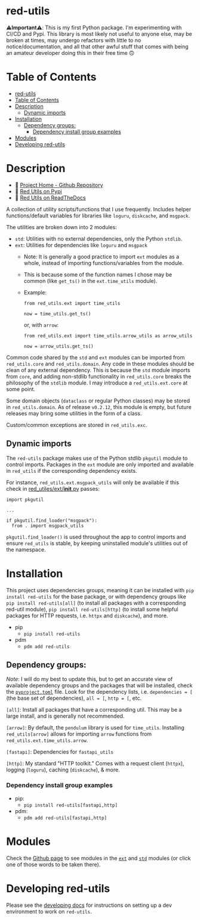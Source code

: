 # red-utils

⚠️**Important**⚠️: This is my first Python package. I'm experimenting with CI/CD and Pypi. This library is most likely not useful to anyone else, may be broken at times, may undergo refactors with little to no notice/documentation, and all that other awful stuff that comes with being an amateur developer doing this in their free time 🙃

# Table of Contents

- [red-utils](#red-utils)
- [Table of Contents](#table-of-contents)
- [Description](#description)
  - [Dynamic imports](#dynamic-imports)
- [Installation](#installation)
  - [Dependency groups:](#dependency-groups)
    - [Dependency install group examples](#dependency-install-group-examples)
- [Modules](#modules)
- [Developing red-utils](#developing-red-utils)

# Description

- 🔗 [Project Home - Github Repository](https://github.com/redjax/red-utils)
- 🔗 [Red Utils on Pypi](https://pypi.org/project/red_utils/)
- 🔗 [Red Utils on ReadTheDocs](https://red-utils.readthedocs.io/en/latest/)


A collection of utility scripts/functions that I use frequently. Includes helper functions/default variables for libraries like `loguru`, `diskcache`, and `msgpack`.

The utilities are broken down into 2 modules:

- `std`: Utilities with no external dependencies, only the Python `stdlib`.
- `ext`: Utilities for dependencies like `loguru` and `msgpack`
  - Note: It is generally a good practice to import `ext` modules as a whole, instead of importing functions/variables from the module.
  - This is because some of the function names I chose may be common (like `get_ts()` in the `ext.time_utils` module).
  - Example:
    ```
    from red_utils.ext import time_utils

    now = time_utils.get_ts()
    ```

    or, with `arrow`:
    ```
    from red_utils.ext import time_utils.arrow_utils as arrow_utils

    now = arrow_utils.get_ts()
    ```
     
Common code shared by the `std` and `ext` modules can be imported from `red_utils.core` and `red_utils.domain`. Any code in these modules should be clean of any external dependency. This is because the `std` module imports from `core`, and adding non-stdlib functionality in `red_utils.core` breaks the philosophy of the `stdlib` module. I may introduce a `red_utils.ext.core` at some point.

Some domain objects (`dataclass` or regular Python classes) may be stored in `red_utils.domain`. As of release `v0.2.12`, this module is empty, but future releases may bring some utilities in the form of a class.

Custom/common exceptions are stored in `red_utils.exc`.

## Dynamic imports

The `red-utils` package makes use of the Python stdlib `pkgutil` module to control imports. Packages in the `ext` module are only imported and available in `red_utils` if the corresponding dependency exists.

For instance, `red_utils.ext.msgpack_utils` will only be available if this check in [red_utiles/ext/__init__.py](https://github.com/redjax/red-utils/blob/main/red_utils/ext/__init__.py) passes:
```
import pkgutil

...

if pkgutil.find_loader("msgpack"):
  from . import msgpack_utils
```

`pkgutil.find_loader()` is used throughout the app to control imports and ensure `red_utils` is stable, by keeping uninstalled module's utilities out of the namespace.

# Installation

This project uses dependencies groups, meaning it can be installed with `pip install red-utils` for the base package, or with dependency groups like `pip install red-utils[all]` (to install all packages with a corresponding red-util module), `pip install red-utils[http]` (to install some helpful packages for HTTP requests, i.e. `httpx` and `diskcache`), and more.

- pip
  - `pip install red-utils`
- pdm
  - `pdm add red-utils`

## Dependency groups:

*Note*: I will do my best to update this, but to get an accurate view of available dependency groups and the packages that will be installed, check the [`pyproject.toml`](./pyproject.toml) file. Look for the dependency lists, i.e. `dependencies = [` (the base set of dependencies), `all = [`, `http = [`, etc.

`[all]`: Install all packages that have a corresponding util. This may be a large install, and is generally not recommended.

`[arrow]`: By default, the `pendulum` library is used for `time_utils`. Installing `red_utils[arrow]` allows for importing `arrow` functions from `red_utils.ext.time_utils.arrow`.

`[fastapi]`: Dependencies for `fastapi_utils`

`[http]`: My standard "HTTP toolkit." Comes with a request client (`httpx`), logging (`loguru`), caching (`diskcache`), & more.

### Dependency install group examples

- pip:
  - `pip install red-utils[fastapi,http]`
- pdm:
  - `pdm add red-utils[fastapi,http]`

# Modules

Check the [Github page](https://github.com/redjax/red-utils/tree/main/red_utils) to see modules in the [`ext`](https://github.com/redjax/red-utils/tree/main/red_utils/ext) and [`std`](https://github.com/redjax/red-utils/tree/main/red_utils/std) modules (or click one of those words to be taken there).

# Developing red-utils

Please see the [developing docs](docs/developing.md) for instructions on setting up a dev environment to work on `red-utils`.
